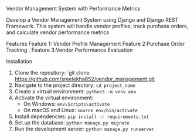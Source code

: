 Vendor Management System with Performance Metrics

Develop a Vendor Management System using Django and Django REST Framework. This
system will handle vendor profiles, track purchase orders, and calculate vendor performance
metrics


Features
Feature 1: Vendor Profile Management
Feature 2:Purchase Order Tracking .
Feature 3:Vendor Performance Evaluation

Installation

1. Clone the repository: `git clone https://github.com/sreelekha652/vendor_management.git
2. Navigate to the project directory: `cd project_name`
3. Create a virtual environment: `python3 -m venv env`
4. Activate the virtual environment:
   - On Windows: `env\Scripts\activate`
   - On macOS and Linux: `source env/bin/activate`
5. Install dependencies: `pip install -r requirements.txt`
6. Set up the database: `python manage.py migrate`
7. Run the development server: `python manage.py runserver`.
  

